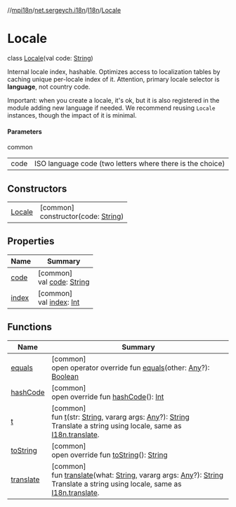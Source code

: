 //[mpi18n](../../../../index.md)/[net.sergeych.i18n](../../index.md)/[I18n](../index.md)/[Locale](index.md)

# Locale

class [Locale](index.md)(val code: [String](https://kotlinlang.org/api/latest/jvm/stdlib/kotlin/-string/index.html))

Internal locale index, hashable. Optimizes access to localization tables by caching unique per-locale index of it. Attention, primary locale selector is **language**, not country code.

Important: when you create a locale, it's ok, but it is also registered in the module adding new language if needed. We recommend reusing `Locale` instances, though the impact of it is minimal.

#### Parameters

common

| | |
|---|---|
| code | ISO language code (two letters where there is the choice) |

## Constructors

| | |
|---|---|
| [Locale](-locale.md) | [common]<br>constructor(code: [String](https://kotlinlang.org/api/latest/jvm/stdlib/kotlin/-string/index.html)) |

## Properties

| Name | Summary |
|---|---|
| [code](code.md) | [common]<br>val [code](code.md): [String](https://kotlinlang.org/api/latest/jvm/stdlib/kotlin/-string/index.html) |
| [index](--index--.md) | [common]<br>val [index](--index--.md): [Int](https://kotlinlang.org/api/latest/jvm/stdlib/kotlin/-int/index.html) |

## Functions

| Name | Summary |
|---|---|
| [equals](equals.md) | [common]<br>open operator override fun [equals](equals.md)(other: [Any](https://kotlinlang.org/api/latest/jvm/stdlib/kotlin/-any/index.html)?): [Boolean](https://kotlinlang.org/api/latest/jvm/stdlib/kotlin/-boolean/index.html) |
| [hashCode](hash-code.md) | [common]<br>open override fun [hashCode](hash-code.md)(): [Int](https://kotlinlang.org/api/latest/jvm/stdlib/kotlin/-int/index.html) |
| [t](t.md) | [common]<br>fun [t](t.md)(str: [String](https://kotlinlang.org/api/latest/jvm/stdlib/kotlin/-string/index.html), vararg args: [Any](https://kotlinlang.org/api/latest/jvm/stdlib/kotlin/-any/index.html)?): [String](https://kotlinlang.org/api/latest/jvm/stdlib/kotlin/-string/index.html)<br>Translate a string using locale, same as [I18n.translate](../translate.md). |
| [toString](to-string.md) | [common]<br>open override fun [toString](to-string.md)(): [String](https://kotlinlang.org/api/latest/jvm/stdlib/kotlin/-string/index.html) |
| [translate](translate.md) | [common]<br>fun [translate](translate.md)(what: [String](https://kotlinlang.org/api/latest/jvm/stdlib/kotlin/-string/index.html), vararg args: [Any](https://kotlinlang.org/api/latest/jvm/stdlib/kotlin/-any/index.html)?): [String](https://kotlinlang.org/api/latest/jvm/stdlib/kotlin/-string/index.html)<br>Translate a string using locale, same as [I18n.translate](../translate.md). |
